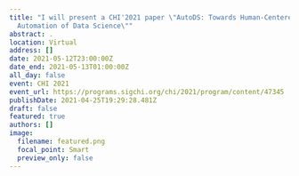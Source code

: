 ```yaml
---
title: "I will present a CHI'2021 paper \"AutoDS: Towards Human-Centered
  Automation of Data Science\""
abstract: .
location: Virtual
address: []
date: 2021-05-12T23:00:00Z
date_end: 2021-05-13T01:00:00Z
all_day: false
event: CHI 2021
event_url: https://programs.sigchi.org/chi/2021/program/content/47345
publishDate: 2021-04-25T19:29:28.481Z
draft: false
featured: true
authors: []
image:
  filename: featured.png
  focal_point: Smart
  preview_only: false
---
```


